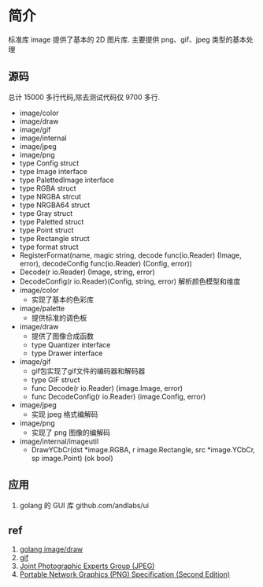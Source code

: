 # 简介
标准库 image 提供了基本的 2D 图片库. 主要提供 png、gif、jpeg 类型的基本处理

## 源码
总计 15000 多行代码,除去测试代码仅 9700 多行.
+ image/color
+ image/draw
+ image/gif
+ image/internal
+ image/jpeg
+ image/png
+ type Config struct
+ type Image interface
+ type PalettedImage interface
+ type RGBA struct
+ type NRGBA strcut
+ type NRGBA64 struct
+ type Gray struct
+ type Paletted struct
+ type Point struct
+ type Rectangle struct
+ type format struct
+ RegisterFormat(name, magic string, decode func(io.Reader) (Image, error), decodeConfig func(io.Reader) (Config, error))
+ Decode(r io.Reader) (Image, string, error)
+ DecodeConfig(r io.Reader)(Config, string, error) 解析颜色模型和维度
+ image/color 
    - 实现了基本的色彩库
+ image/palette 
    - 提供标准的调色板
+ image/draw
    - 提供了图像合成函数
    - type Quantizer interface 
    - type Drawer interface
+ image/gif
    - gif包实现了gif文件的编码器和解码器
    - type GIF struct
    - func Decode(r io.Reader) (image.Image, error)
    - func DecodeConfig(r io.Reader) (image.Config, error)
+ image/jpeg
    - 实现 jpeg 格式编解码
+ image/png
    - 实现了 png 图像的编解码
+ image/internal/imageutil
    - DrawYCbCr(dst *image.RGBA, r image.Rectangle, src *image.YCbCr, sp image.Point) (ok bool)

## 应用
1. golang 的 GUI 库 github.com/andlabs/ui


## ref
1. [golang image/draw](http://golang.org/doc/articles/image_draw.html)
2. [gif](http://www.w3.org/Graphics/GIF/spec-gif89a.txt)
3. [Joint Photographic Experts Group (JPEG)](http://www.w3.org/Graphics/JPEG/itu-t81.pdf)
3. [Portable Network Graphics (PNG) Specification (Second Edition)](http://www.w3.org/TR/PNG/)